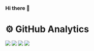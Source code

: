 ### Hi there 👋


<h1>⚙️ GitHub Analytics</h1>

<div>

![](https://github-profile-summary-cards.vercel.app/api/cards/profile-details?username=DmitryLukyanov&theme=ocean_dark)
![](https://github-profile-summary-cards.vercel.app/api/cards/repos-per-language?username=DmitryLukyanov&theme=ocean_dark)
![](https://github-profile-summary-cards.vercel.app/api/cards/most-commit-language?username=DmitryLukyanov&theme=ocean_dark)
![](https://github-profile-summary-cards.vercel.app/api/cards/stats?username=DmitryLukyanov&theme=ocean_dark)

</div>

<!--
**DmitryLukyanov/DmitryLukyanov** is a ✨ _special_ ✨ repository because its `README.md` (this file) appears on your GitHub profile.

Here are some ideas to get you started:

- 🔭 I’m currently working on ...
- 🌱 I’m currently learning ...
- 👯 I’m looking to collaborate on ...
- 🤔 I’m looking for help with ...
- 💬 Ask me about ...
- 📫 How to reach me: ...
- 😄 Pronouns: ...
- ⚡ Fun fact: ...
-->
